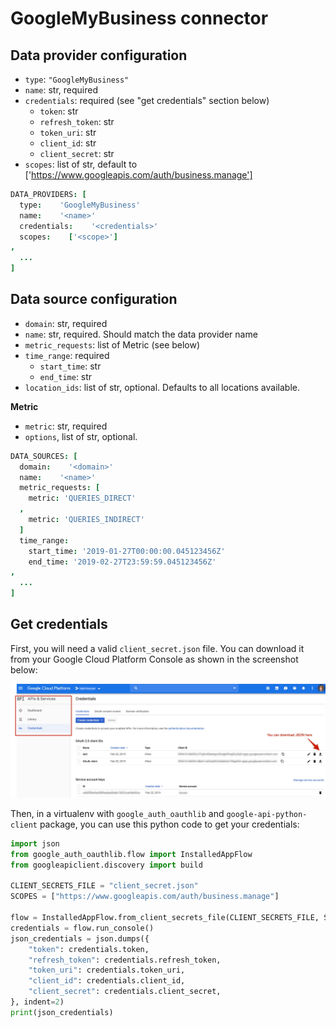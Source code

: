 # GoogleMyBusiness connector

## Data provider configuration

* `type`: `"GoogleMyBusiness"`
* `name`: str, required
* `credentials`: required (see "get credentials" section below)
  * `token`: str
  * `refresh_token`: str
  * `token_uri`: str
  * `client_id`: str
  * `client_secret`: str
* `scopes`: list of str, default to ['https://www.googleapis.com/auth/business.manage']

```coffee
DATA_PROVIDERS: [
  type:    'GoogleMyBusiness'
  name:    '<name>'
  credentials:    '<credentials>'
  scopes:    ['<scope>']
,
  ...
]
```

## Data source configuration

* `domain`: str, required
* `name`: str, required. Should match the data provider name
* `metric_requests`: list of Metric (see below)
* `time_range`: required
  * `start_time`: str
  * `end_time`: str
* `location_ids`: list of str, optional. Defaults to all locations available.


**Metric**

* `metric`: str, required
* `options`, list of str, optional.


```coffee
DATA_SOURCES: [
  domain:    '<domain>'
  name:    '<name>'
  metric_requests: [
    metric: 'QUERIES_DIRECT'
  ,
    metric: 'QUERIES_INDIRECT'
  ]
  time_range:
    start_time: '2019-01-27T00:00:00.045123456Z'
    end_time: '2019-02-27T23:59:59.045123456Z'
,
  ...
]
```


## Get credentials

First, you will need a valid `client_secret.json` file. You can download it from your Google Cloud Platform Console as shown in the screenshot below:

![](./img/google_credentials_screenshot.jpg)

Then, in a virtualenv with `google_auth_oauthlib` and `google-api-python-client` package, you can use this python code to get your credentials:

```python
import json
from google_auth_oauthlib.flow import InstalledAppFlow
from googleapiclient.discovery import build

CLIENT_SECRETS_FILE = "client_secret.json"
SCOPES = ["https://www.googleapis.com/auth/business.manage"]

flow = InstalledAppFlow.from_client_secrets_file(CLIENT_SECRETS_FILE, SCOPES)
credentials = flow.run_console()
json_credentials = json.dumps({
    "token": credentials.token,
    "refresh_token": credentials.refresh_token,
    "token_uri": credentials.token_uri,
    "client_id": credentials.client_id,
    "client_secret": credentials.client_secret,
}, indent=2)
print(json_credentials)
```
